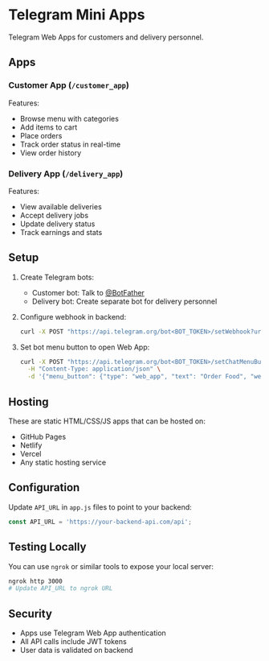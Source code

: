 # Telegram Mini Apps

Telegram Web Apps for customers and delivery personnel.

## Apps

### Customer App (`/customer_app`)
Features:
- Browse menu with categories
- Add items to cart
- Place orders
- Track order status in real-time
- View order history

### Delivery App (`/delivery_app`)
Features:
- View available deliveries
- Accept delivery jobs
- Update delivery status
- Track earnings and stats

## Setup

1. Create Telegram bots:
   - Customer bot: Talk to [@BotFather](https://t.me/botfather)
   - Delivery bot: Create separate bot for delivery personnel

2. Configure webhook in backend:
   ```bash
   curl -X POST "https://api.telegram.org/bot<BOT_TOKEN>/setWebhook?url=https://yourdomain.com/api/telegram/webhook"
   ```

3. Set bot menu button to open Web App:
   ```bash
   curl -X POST "https://api.telegram.org/bot<BOT_TOKEN>/setChatMenuButton" \
     -H "Content-Type: application/json" \
     -d '{"menu_button": {"type": "web_app", "text": "Order Food", "web_app": {"url": "https://yourdomain.com/customer_app"}}}'
   ```

## Hosting

These are static HTML/CSS/JS apps that can be hosted on:
- GitHub Pages
- Netlify
- Vercel
- Any static hosting service

## Configuration

Update `API_URL` in `app.js` files to point to your backend:

```javascript
const API_URL = 'https://your-backend-api.com/api';
```

## Testing Locally

You can use `ngrok` or similar tools to expose your local server:

```bash
ngrok http 3000
# Update API_URL to ngrok URL
```

## Security

- Apps use Telegram Web App authentication
- All API calls include JWT tokens
- User data is validated on backend
